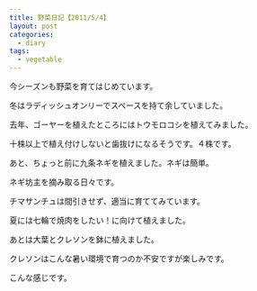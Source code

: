 ```yaml
---
title: 野菜日記【2011/5/4】
layout: post
categories:
  - diary
tags:
  - vegetable
---
```


今シーズンも野菜を育てはじめています。

冬はラディッシュオンリーでスペースを持て余していました。

<amp-img src="/img/uploads/2011/05/vegenote-20110504-1.jpg" alt="トウモロコシ" width="600" height="448" layout="responsive"></amp-img>

去年、ゴーヤーを植えたところにはトウモロコシを植えてみました。

十株以上で植え付けしないと歯抜けになるそうです。４株です。

<amp-img src="/img/uploads/2011/05/vegenote-20110504-2.jpg" alt="九条ネギ" width="600" height="448" layout="responsive"></amp-img>

あと、ちょっと前に九条ネギを植えました。ネギは簡単。

ネギ坊主を摘み取る日々です。

<amp-img src="/img/uploads/2011/05/vegenote-20110504-3.jpg" alt="チマサンチュ" width="600" height="448" layout="responsive"></amp-img>

チマサンチュは間引きせず、適当に育ててみています。

夏には七輪で焼肉をしたい！に向けて植えました。

<amp-img src="/img/uploads/2011/05/vegenote-20110504-4.jpg" alt="クレソン・大葉" width="600" height="448" layout="responsive"></amp-img>

あとは大葉とクレソンを鉢に植えました。

クレソンはこんな暑い環境で育つのか不安ですが楽しみです。

こんな感じです。

 [1]: /img/uploads/2011/05/vegenote-20110504-1.jpg
 [2]: /img/uploads/2011/05/vegenote-20110504-2.jpg
 [3]: /img/uploads/2011/05/vegenote-20110504-3.jpg
 [4]: /img/uploads/2011/05/vegenote-20110504-4.jpg
